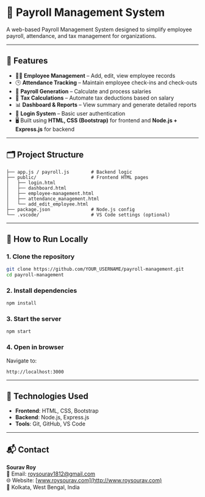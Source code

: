# 📌 Payroll Management System

A web-based Payroll Management System designed to simplify employee payroll, attendance, and tax management for organizations.

---

## 🔧 Features

- 👨‍💼 **Employee Management** – Add, edit, view employee records
- 🕒 **Attendance Tracking** – Maintain employee check-ins and check-outs
- 💸 **Payroll Generation** – Calculate and process salaries
- 📑 **Tax Calculations** – Automate tax deductions based on salary
- 📊 **Dashboard & Reports** – View summary and generate detailed reports
- 🔐 **Login System** – Basic user authentication
- 🖥️ Built using **HTML, CSS (Bootstrap)** for frontend and **Node.js + Express.js** for backend

---

## 🗂 Project Structure

```
├── app.js / payroll.js        # Backend logic
├── public/                    # Frontend HTML pages
│   ├── login.html
│   ├── dashboard.html
│   ├── employee-management.html
│   ├── attendance_management.html
│   └── add_edit_employee.html
├── package.json               # Node.js config
└── .vscode/                   # VS Code settings (optional)
```

---

## 🚀 How to Run Locally

### 1. Clone the repository
```bash
git clone https://github.com/YOUR_USERNAME/payroll-management.git
cd payroll-management
```

### 2. Install dependencies
```bash
npm install
```

### 3. Start the server
```bash
npm start
```

### 4. Open in browser
Navigate to:  
```
http://localhost:3000
```

---

## 📌 Technologies Used

- **Frontend**: HTML, CSS, Bootstrap
- **Backend**: Node.js, Express.js
- **Tools**: Git, GitHub, VS Code

---

## 📬 Contact

**Sourav Roy**  
📧 Email: [roysourav1812@gmail.com](mailto:roysourav1812@gmail.com)  
🌐 Website: [www.roysourav.com](http://www.roysourav.com)  
📍 Kolkata, West Bengal, India
